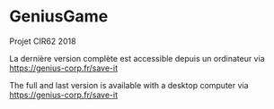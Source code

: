 # GeniusGame
Projet CIR62 2018

La dernière version complète est accessible depuis un ordinateur via https://genius-corp.fr/save-it

The full and last version is available with a desktop computer via https://genius-corp.fr/save-it
